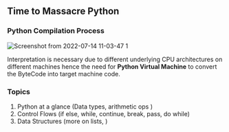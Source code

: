 ## Time to Massacre Python 

### Python Compilation Process
![Screenshot from 2022-07-14 11-03-47 1](https://user-images.githubusercontent.com/10972674/178933891-94a6a4f9-1cb0-46c5-8027-ec5ddd330df0.png)

Interpretation is necessary due to different underlying CPU architectures on different machines hence the need for **Python Virtual Machine** to convert the ByteCode into target machine code.

### Topics

1. Python at a glance (Data types, arithmetic ops )
2. Control Flows (if else, while, continue, break, pass, do while)
3. Data Structures (more on lists, )
